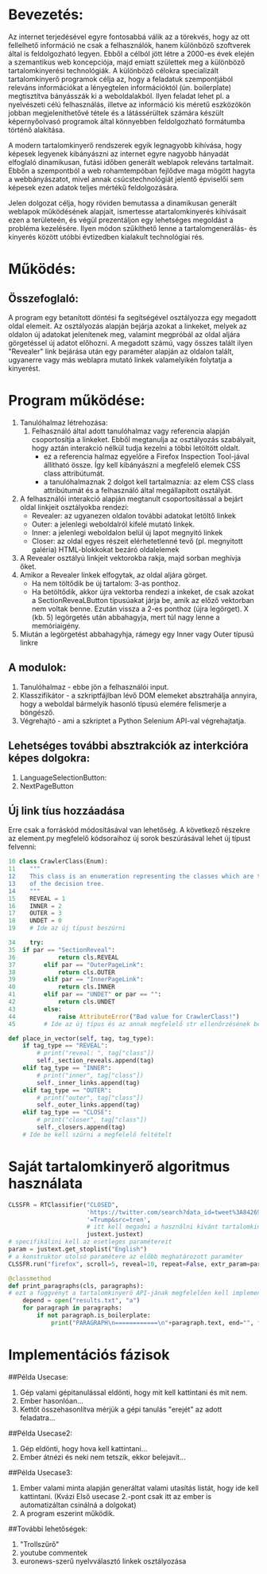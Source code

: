 # Bevezetés:

Az internet terjedésével egyre fontosabbá válik az a törekvés, hogy az ott fellelhető információ ne csak a felhasználók, hanem különböző szoftverek által is feldolgozható legyen. Ebből a célból jött létre a 2000-es évek elején a szemantikus web koncepciója, majd emiatt születtek meg a különböző tartalomkinyerési technológiák. A különböző célokra specializált tartalomkinyerő programok célja az, hogy a feladatuk szempontjából releváns információkat a lényegtelen információktól (ún. boilerplate) megtisztítva bányásszák ki a weboldalakból. Ilyen feladat lehet pl. a nyelvészeti célú felhasználás, illetve az információ kis méretű eszközökön jobban megjeleníthetővé tétele és a látássérültek számára készült képernyőolvasó programok által könnyebben feldolgozható formátumba történő alakítása.

A modern tartalomkinyerő rendszerek egyik legnagyobb kihívása, hogy képesek legyenek kibányászni az internet egyre nagyobb hányadát elfoglaló dinamikusan, futási időben generált weblapok releváns tartalmait. Ebbőn a szempontból a web rohamtempóban fejlődve maga mögött hagyta a webbányászatot, mivel annak csúcstechnológiát jelentő épviselői sem képesek ezen adatok teljes mértékű feldolgozására.

Jelen dolgozat célja, hogy röviden bemutassa a dinamikusan generált weblapok működésének alapjait, ismertesse atartalomkinyerés kihívásait ezen a területeén, és végül prezentáljon egy lehetséges megoldást a probléma kezelésére. Ilyen módon szűkíthető lenne a tartalomgenerálás- és kinyerés között utóbbi évtizedben kialakult technológiai rés.


# Működés:

## Összefoglaló:
A program egy betanított döntési fa segítségével osztályozza egy megadott oldal elemeit. Az osztályozás alapján bejárja azokat a linkeket, melyek az oldalon új adatokat jelenítenek meg, valamint megpróbál az oldal aljára görgetéssel új adatot előhozni. A megadott számú, vagy összes talált ilyen "Revealer" link bejárása után egy paraméter alapján az oldalon talált, ugyanerre vagy más weblapra mutató linkek valamelyikén folytatja a kinyerést.  

# Program működése:
1. Tanulóhalmaz létrehozása:
    1. Felhasználó által adott tanulóhalmaz vagy referencia alapján csoportosítja a linkeket. Ebből megtanulja az osztályozás szabályait, hogy aztán interakció nélkül tudja kezelni a többi letöltött oldalt.
        * ez a referencia halmaz egyelőre a Firefox Inspection Tool-jával állítható össze. Így kell kibányászni a megfelelő elemek CSS class attribútumát.
        * a tanulóhalmaznak 2 dolgot kell tartalmaznia: az elem CSS class attribútumát és a felhasználó által megállapított osztályát.
2. A felhasználói interakció alapján megtanult csoportosítással a bejárt oldal linkjeit osztályokba rendezi: 
    * Revealer: az ugyanezen oldalon további adatokat letöltő linkek 
    * Outer: a jelenlegi weboldalról kifelé mutató linkek. 
    * Inner: a jelenlegi weboldalon belül új lapot megnyitó linkek
    * Closer: az oldal egyes részeit elérhetetlenné tevő (pl. megnyitott galéria) HTML-blokkokat bezáró oldalelemek
3. A Revealer osztályú linkjeit vektorokba rakja, majd sorban meghívja őket.
4. Amikor a Revealer linkek elfogytak, az oldal aljára görget. 
    * Ha nem töltődik be új tartalom: 3-as ponthoz.
    * Ha betöltődik, akkor újra vektorba rendezi a inkeket, de csak azokat a SectionReveaLButton típusúakat járja be, amik az előző vektorban nem voltak benne. Ezután vissza a 2-es ponthoz (újra legörget). X (kb. 5) legörgetés után abbahagyja, mert túl nagy lenne a memóriaigény.
5.  Miután a legörgetést abbahagyhja, rámegy egy Inner vagy Outer típusú linkre

## A modulok:
1. Tanulóhalmaz - ebbe jön a felhasználói input.
2. Klasszifikátor - a szkriptfájlban lévő DOM elemeket absztrahálja annyira, hogy a weboldal bármelyik hasonló típusú elemére felismerje a böngésző.
3. Végrehajtó - ami a szkriptet a Python Selenium API-val végrehajtatja.

## Lehetséges további absztrakciók az interkcióra képes dolgokra:
1. LanguageSelectionButton:
2. NextPageButton

## Új link tíus hozzáadása

Erre csak a forráskód módosításával van lehetőség. A következő részekre az element.py megfelelő kódsoraihoz új sorok beszúrásával lehet új típust felvenni:
```python
10 class CrawlerClass(Enum):
11    """
12    This class is an enumeration representing the classes which are the output
13    of the decision tree.
14    """
15    REVEAL = 1
16    INNER = 2
17    OUTER = 3
18    UNDET = 0
19    # Ide az új típust beszúrni 
```
```python
34    try:
35	if par == "SectionReveal":
36            return cls.REVEAL
37        elif par == "OuterPageLink":
38            return cls.OUTER
39        elif par == "InnerPageLink":
40            return cls.INNER
41        elif par == "UNDET" or par == "":
42            return cls.UNDET
43        else:
44            raise AttributeError("Bad value for CrawlerClass!")
45        # Ide az új típus és az annak megfelelő str ellenőrzésének beszúrása
```
```python
def place_in_vector(self, tag, tag_type):
    if tag_type == "REVEAL":
        # print("reveal: ", tag["class"])
        self._section_reveals.append(tag)
    elif tag_type == "INNER":
        # print("inner", tag["class"])
        self._inner_links.append(tag)
    elif tag_type == "OUTER":
        # print("outer", tag["class"])
        self._outer_links.append(tag)
    elif tag_type == "CLOSE":
        # print("closer", tag["class"])
        self._closers.append(tag)
    # Ide be kell szúrni a megfelelő feltételt
```

# Saját tartalomkinyerő algoritmus használata
```python
CLSSFR = RTClassifier("CLOSED",
                      'https://twitter.com/search?data_id=tweet%3A842698283604557824&f=tweets&vertical=default&q'
                      '=Trump&src=tren',
                      # itt kell megadni a használni kívánt tartalomkinyerő függvényt
                      justext.justext)
# specifikálini kell az esetleges paramétereit
param = justext.get_stoplist("English")
# a konstruktor utolsó paramétere az előbb meghatározott paraméter
CLSSFR.run("firefox", scroll=5, reveal=10, repeat=False, extr_param=param)
```
```python
@classmethod
def print_paragraphs(cls, paragraphs):
# ezt a függvényt a tartalomkinyerő API-jának megfelelően kell implementálni
    depend = open("results.txt", "a")
    for paragraph in paragraphs:
        if not paragraph.is_boilerplate:
            print("PARAGRAPH\n============\n"+paragraph.text, end="", file=depend)
```
# Implementációs fázisok
##Példa Usecase:
1. Gép valami gépitanulással eldönti, hogy mit kell kattintani és mit nem.
2. Ember hasonlóan...
3. Kettőt összehasonlítva mérjük a gépi tanulás "erejét" az adott feladatra...

##Példa Usecase2:
1. Gép eldönti, hogy hova kell kattintani...
2. Ember átnézi és neki nem tetszik, ekkor belejavít...

##Példa Usecase3:
1. Ember valami minta alapján generáltat valami utasítás listát, hogy ide kell kattintani. (Kvázi Első usecase 2.-pont csak itt az ember is automatizáltan csinálná a dolgokat)
2. A program eszerint működik.

##További lehetőségek:

1. "Trollszűrő"
2. youtube commentek
3. euronews-szerű nyelvválasztó linkek osztályozása

